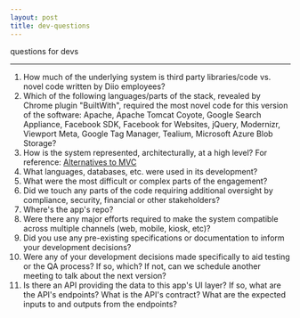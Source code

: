 ```yaml
---
layout: post
title: dev-questions
---
```

questions for devs

***

  1. How much of the underlying system is third party libraries/code vs. novel code written by Diio employees?
  2. Which of the following languages/parts of the stack, revealed by Chrome plugin "BuiltWith", required the most novel code for this version of the software: Apache, Apache Tomcat Coyote, Google Search Appliance, Facebook SDK, Facebook for Websites, jQuery, Modernizr, Viewport Meta, Google Tag Manager, Tealium, Microsoft Azure Blob Storage?
  3. How is the system represented, architecturally, at a high level?  For reference: [Alternatives to MVC](http://blog.ircmaxell.com/2014/11/alternatives-to-mvc.html)
  4. What languages, databases, etc. were used in its development?
  5. What were the most difficult or complex parts of the engagement?
  6. Did we touch any parts of the code requiring additional oversight by compliance, security, financial or other stakeholders?
  7. Where's the app's repo?
  8. Were there any major efforts required to make the system compatible across multiple channels (web, mobile, kiosk, etc)?
  9. Did you use any pre-existing specifications or documentation to inform your development decisions?
  10. Were any of your development decisions made specifically to aid testing or the QA process?  If so, which?  If not, can we schedule another meeting to talk about the next version?
  11. Is there an API providing the data to this app's UI layer?  If so, what are the API's endpoints?  What is the API's contract?  What are the expected inputs to and outputs from the endpoints?
